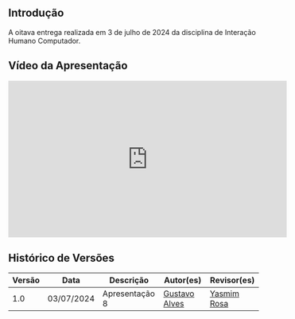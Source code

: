 ## Introdução
A oitava entrega realizada em 3 de julho de 2024 da disciplina de Interação Humano Computador.

## Vídeo da Apresentação

<iframe width="560" height="315" src="https://www.youtube.com/embed/qdCbMbezv_s?si=1cnbswKHKEkel3WL" title="YouTube video player" frameborder="0" allow="accelerometer; autoplay; clipboard-write; encrypted-media; gyroscope; picture-in-picture; web-share" referrerpolicy="strict-origin-when-cross-origin" allowfullscreen></iframe>


## Histórico de Versões

| Versão |    Data    | Descrição                     | Autor(es)                                          | Revisor(es) |
| ------ | :--------: | ----------------------------- | -------------------------------------------------- | ----------- |
| 1.0    | 03/07/2024 | Apresentação 8 | [Gustavo Alves](https://github.com/gustaallves) | [Yasmim Rosa](https://github.com/yaskisoba) |
